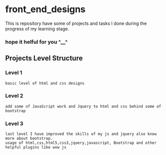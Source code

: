 # front_end_designs
This is repository have some of projects and tasks I done during the progress of my learning stage.
### hope it helful for you ^__^
## Projects Level Structure


### Level 1
 	basic level of html and css designs
### Level 2
	add some of JavaScript work and Jquery to html and css behind some of bootstrap
### Level 3
	last level I have improved the skills of my js and jquery also know more about bootstrap.
	usage of html,css,html5,css3,jquery,javascript, Bootstrap and other helpful plugins like wow js
